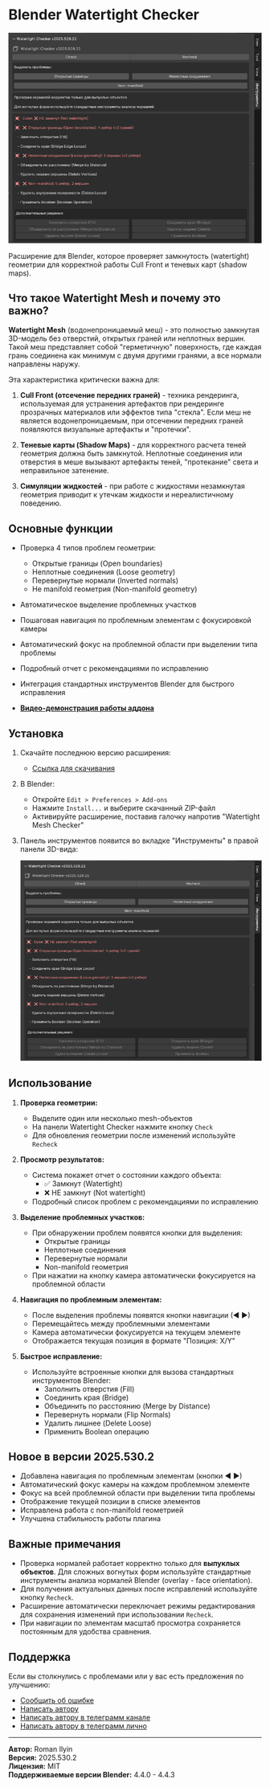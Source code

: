 # Blender Watertight Checker

![Blender Watertight Checker](screenshot.png) 

Расширение для Blender, которое проверяет замкнутость (watertight) геометрии для корректной работы Cull Front и теневых карт (shadow maps).

## Что такое Watertight Mesh и почему это важно?

**Watertight Mesh** (водонепроницаемый меш) - это полностью замкнутая 3D-модель без отверстий, открытых граней или неплотных вершин. Такой меш представляет собой "герметичную" поверхность, где каждая грань соединена как минимум с двумя другими гранями, а все нормали направлены наружу.

Эта характеристика критически важна для:
1. **Cull Front (отсечение передних граней)** - техника рендеринга, используемая для устранения артефактов при рендеринге прозрачных материалов или эффектов типа "стекла". Если меш не является водонепроницаемым, при отсечении передних граней появляются визуальные артефакты и "протечки".

2. **Теневые карты (Shadow Maps)** - для корректного расчета теней геометрия должна быть замкнутой. Неплотные соединения или отверстия в меше вызывают артефакты теней, "протекание" света и неправильное затенение.

3. **Симуляции жидкостей** - при работе с жидкостями незамкнутая геометрия приводит к утечкам жидкости и нереалистичному поведению.

## Основные функции

- Проверка 4 типов проблем геометрии:
  - Открытые границы (Open boundaries)
  - Неплотные соединения (Loose geometry)
  - Перевернутые нормали (Inverted normals)
  - Не manifold геометрия (Non-manifold geometry)
  
- Автоматическое выделение проблемных участков
- Пошаговая навигация по проблемным элементам с фокусировкой камеры
- Автоматический фокус на проблемной области при выделении типа проблемы
- Подробный отчет с рекомендациями по исправлению
- Интеграция стандартных инструментов Blender для быстрого исправления
- **[Видео-демонстрация работы аддона](https://youtu.be/TFofQ0Mir44)**

## Установка

1. Скачайте последнюю версию расширения:
   - [Ссылка для скачивания](https://github.com/romanilyin/BlenderWatertightChecker/releases)

2. В Blender:
   - Откройте `Edit > Preferences > Add-ons`
   - Нажмите `Install...` и выберите скачанный ZIP-файл
   - Активируйте расширение, поставив галочку напротив "Watertight Mesh Checker"

3. Панель инструментов появится во вкладке "Инструменты" в правой панели 3D-вида:

   ![Панель инструментов](screenshot.png) 

## Использование

1. **Проверка геометрии:**
   - Выделите один или несколько mesh-объектов
   - На панели Watertight Checker нажмите кнопку `Check`
   - Для обновления геометрии после изменений используйте `Recheck`

2. **Просмотр результатов:**
   - Система покажет отчет о состоянии каждого объекта:
     - ✅ Замкнут (Watertight)
     - ❌ НЕ замкнут (Not watertight)
   - Подробный список проблем с рекомендациями по исправлению

3. **Выделение проблемных участков:**
   - При обнаружении проблем появятся кнопки для выделения:
     - Открытые границы
     - Неплотные соединения
     - Перевернутые нормали
     - Non-manifold геометрия
   - При нажатии на кнопку камера автоматически фокусируется на проблемной области

4. **Навигация по проблемным элементам:**
   - После выделения проблемы появятся кнопки навигации (◀ ▶)
   - Перемещайтесь между проблемными элементами
   - Камера автоматически фокусируется на текущем элементе
   - Отображается текущая позиция в формате "Позиция: X/Y"

5. **Быстрое исправление:**
   - Используйте встроенные кнопки для вызова стандартных инструментов Blender:
     - Заполнить отверстия (Fill)
     - Соединить края (Bridge)
     - Объединить по расстоянию (Merge by Distance)
     - Перевернуть нормали (Flip Normals)
     - Удалить лишнее (Delete Loose)
     - Применить Boolean операцию

## Новое в версии 2025.530.2

- Добавлена навигация по проблемным элементам (кнопки ◀ ▶)
- Автоматический фокус камеры на каждом проблемном элементе
- Фокус на всей проблемной области при выделении типа проблемы
- Отображение текущей позиции в списке элементов
- Исправлена работа с non-manifold геометрией
- Улучшена стабильность работы плагина

## Важные примечания

- Проверка нормалей работает корректно только для **выпуклых объектов**. Для сложных вогнутых форм используйте стандартные инструменты анализа нормалей Blender (overlay - face orientation).
- Для получения актуальных данных после исправлений используйте кнопку `Recheck`.
- Расширение автоматически переключает режимы редактирования для сохранения изменений при использовании `Recheck`.
- При навигации по элементам масштаб просмотра сохраняется постоянным для удобства сравнения.

## Поддержка

Если вы столкнулись с проблемами или у вас есть предложения по улучшению:
- [Сообщить об ошибке](https://github.com/yourusername/BlenderWatertightChecker/issues)
- [Написать автору](mailto:roman.ilyin@gmail.com)
- [Написать автору в телеграмм канале](https://t.me/gamedev_stinger)
- [Написать автору в телеграмм лично](https://t.me/romanilyin)

---

**Автор:** Roman Ilyin  
**Версия:** 2025.530.2  
**Лицензия:** MIT  
**Поддерживаемые версии Blender:** 4.4.0 - 4.4.3